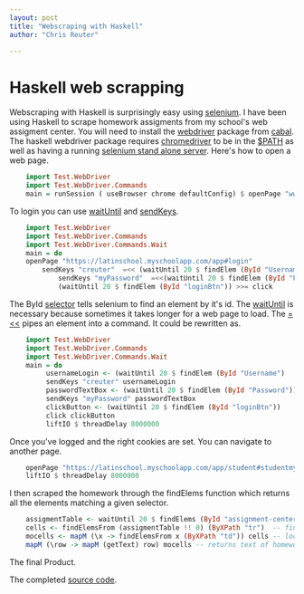 ```yaml
---
layout: post
title: "Webscraping with Haskell"
author: "Chris Reuter"

---
```


# Haskell web scrapping

Webscraping with Haskell is surprisingly easy using [selenium](https://hackage.haskell.org/package/webdriver). I have been using Haskell to scrape homework assigments from my school's web assigment center. You will need to install the [webdriver](https://hackage.haskell.org/package/webdriver) package from [cabal](https://www.haskell.org/cabal/). The haskell webdriver package requires  [chromedriver](https://sites.google.com/a/chromium.org/chromedriver/)   to be in the [$PATH](https://askubuntu.com/questions/322772/how-do-i-add-an-executable-to-my-search-path) as well as having a running [selenium stand alone server](http://docs.seleniumhq.org/download/). Here's how to open a web page.
```haskell
    import Test.WebDriver
    import Test.WebDriver.Commands
    main = runSession ( useBrowser chrome defaultConfig) $ openPage "www.google.com"
```

To login you can use [waitUntil](https://hackage.haskell.org/package/webdriver-0.8.5/docs/Test-WebDriver-Commands-Wait.html) and [sendKeys](https://hackage.haskell.org/package/webdriver-0.8.5/docs/Test-WebDriver-Commands.html).
```haskell
    import Test.WebDriver
    import Test.WebDriver.Commands
    import Test.WebDriver.Commands.Wait
    main = do
   	openPage "https://latinschool.myschoolapp.com/app#login"
       	sendKeys "creuter"  =<< (waitUntil 20 $ findElem (ById "Username"))
            sendKeys "myPassword"  =<<(waitUntil 20 $ findElem (ById "Password"))
            (waitUntil 20 $ findElem (ById "loginBtn")) >>= click
```

The ById [selector](https://hackage.haskell.org/package/webdriver-0.8.5/docs/Test-WebDriver-Commands.html#t:Selector) tells selenium to find an element by it's id. The [waitUntil](https://hackage.haskell.org/package/webdriver-0.8.5/docs/Test-WebDriver-Commands-Wait.html) is necessary because sometimes it takes longer for a web page to load. The [=<<](https://haskell-lang.org/tutorial/operators) pipes an element into a command. It could be rewritten as.
```haskell
    import Test.WebDriver
    import Test.WebDriver.Commands
    import Test.WebDriver.Commands.Wait
    main = do
    	 usernameLogin <- (waitUntil 20 $ findElem (ById "Username")
    	 sendKeys "creuter" usernameLogin
    	 passwordTextBox <- (waitUntil 20 $ findElem (ById "Password"))
    	 sendKeys "myPassword" passwordTextBox
    	 clickButton <- (waitUntil 20 $ findElem (ById "loginBtn"))
    	 click clickButton
    	 liftIO $ threadDelay 8000000
```

Once you've logged and the right cookies are set. You can navigate to another page.
```haskell    
    openPage "https://latinschool.myschoolapp.com/app/student#studentmyday/assignment-center"
    liftIO $ threadDelay 8000000
```

I then scraped the homework through  the findElems function which returns all the elements matching a given selector.
```haskell
    assigmentTable <- waitUntil 20 $ findElems (ById "assignment-center-assignment-items")  -- locate assigment table
    cells <- findElemsFrom (assigmentTable !! 0) (ByXPath "tr")  -- find all table data rows
    mocells <- mapM (\x -> findElemsFrom x (ByXPath "td")) cells -- locate all data columns withing rows
    mapM (\row -> mapM (getText) row) mocells -- returns text of homework table
```
The final Product. 

<script src="https://asciinema.org/a/gXSECM7LwipXgA7hgEx1WB11m.js" id="asciicast-gXSECM7LwipXgA7hgEx1WB11m" async></script>

The completed [source code](https://github.com/Chrisr850/scraping).